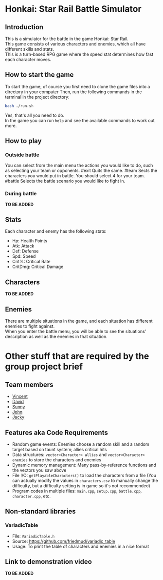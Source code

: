 # Honkai: Star Rail Battle Simulator

## Introduction
This is a simulator for the battle in the game Honkai: Star Rail.    
This game consists of various characters and enemies, which all have different skills and stats.  
This is a turn-based RPG game where the speed stat determines how fast each character moves.

## How to start the game
To start the game, of course you first need to clone the game files into a directory in your computer
Then, run the following commands in the terminal in the project directory:
```bash
bash ./run.sh
```
Yes, that's all you need to do.  
In the game you can run `help` and see the available commands to work out more.

## How to play
### Outside battle
You can select from the main menu the actions you would like to do, such as selecting your team or opponents.
#exit
Quits the same.
#team
Sects the characters you would put in battle. You should select 4 for your team.
#battle
Selects the battle scenario you would like to fight in.
### During battle
**TO BE ADDED**

## Stats
Each character and enemy has the following stats:
- Hp: Health Points
- Atk: Attack
- Def: Defense
- Spd: Speed
- Crit%: Critical Rate
- CritDmg: Critical Damage

## Characters
**TO BE ADDED**

## Enemies
There are multiple situations in the game, and each situation has different enemies to fight against.  
When you enter the battle menu, you will be able to see the situations' description as well as the enemies in that situation.  

# Other stuff that are required by the group project brief
## Team members
- [Vincent](https://github.com/vinkami)
- [David](https://github.com/IamnotOscar)
- [Sunny](https://github.com/Sanichi52)
- [John](https://github.com/wanndieearly)
- [Jacky](https://github.com/Icescream46)

## Features aka Code Requirements
- Random game events: Enemies choose a random skill and a random target based on taunt system; allies critical hits
- Data structures: `vector<Character> allies` and `vector<Character> enemies` to store the characters and enemies
- Dynamic memory management: Many pass-by-reference functions and the vectors you saw above
- File I/O: `getPlayableCharacters()` to load the characters from a file (You can actually modify the values in `characters.csv` to manually change the difficulty, but a difficulty setting is in game so it's not recommended)
- Program codes in multiple files: `main.cpp`, `setup.cpp`, `battle.cpp`, `character.cpp`, etc.

## Non-standard libraries
### VariadicTable
- File: `VariadicTable.h`
- Source: https://github.com/friedmud/variadic_table
- Usage: To print the table of characters and enemies in a nice format

## Link to demonstration video
**TO BE ADDED**